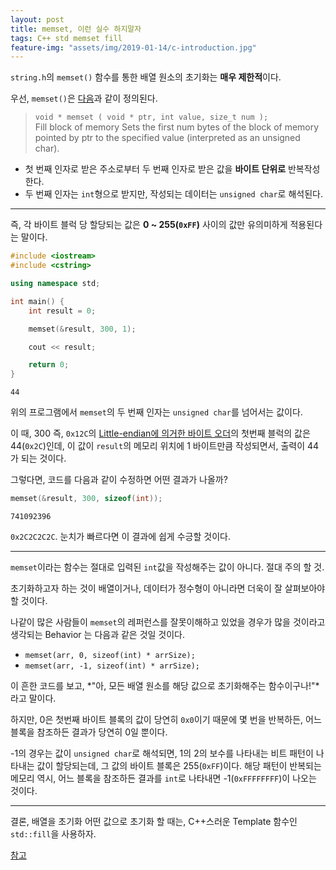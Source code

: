 ```yaml
---
layout: post
title: memset, 이런 실수 하지말자
tags: C++ std memset fill
feature-img: "assets/img/2019-01-14/c-introduction.jpg"
---
```


`string.h`의 `memset()` 함수를 통한 배열 원소의 초기화는 **매우 제한적**이다.

우선, `memset()`은 [다음](http://www.cplusplus.com/reference/cstring/memset/)과 같이 정의된다.

>`void * memset ( void * ptr, int value, size_t num );`  
 Fill block of memory
 Sets the first num bytes of the block of memory pointed by ptr to the specified value (interpreted as an unsigned char).

* 첫 번째 인자로 받은 주소로부터 두 번째 인자로 받은 값을 **바이트 단위로** 반복작성한다.
* 두 번째 인자는 `int`형으로 받지만, 작성되는 데이터는 `unsigned char`로 해석된다.

---

즉, 각 바이트 블럭 당 할당되는 값은 **0 ~ 255(`0xFF`)** 사이의 값만 유의미하게 적용된다는 말이다.

```cpp
#include <iostream>
#include <cstring>

using namespace std;

int main() {
    int result = 0;

    memset(&result, 300, 1);

    cout << result;

    return 0;
}
```
```
44
```

위의 프로그램에서 `memset`의 두 번째 인자는 `unsigned char`를 넘어서는 값이다.

이 때, 300 즉, `0x12C`의 [Little-endian에 의거한 바이트 오더](https://genesis8.tistory.com/37)의 첫번째 블럭의 값은 44(`0x2C`)인데,
이 값이 `result`의 메모리 위치에 1 바이트만큼 작성되면서, 출력이 44가 되는 것이다.

그렇다면, 코드를 다음과 같이 수정하면 어떤 결과가 나올까?

```cpp
memset(&result, 300, sizeof(int));
```
```
741092396
```

`0x2C2C2C2C`. 눈치가 빠르다면 이 결과에 쉽게 수긍할 것이다.

---

`memset`이라는 함수는 절대로 입력된 `int`값을 작성해주는 값이 아니다. 절대 주의 할 것. 

초기화하고자 하는 것이 배열이거나, 데이터가 정수형이 아니라면 더욱이 잘 살펴보아야 할 것이다.

나같이 많은 사람들이 `memset`의 레퍼런스를 잘못이해하고 있었을 경우가 많을 것이라고 생각되는 Behavior 는 다음과 같은 것일 것이다.
* `memset(arr, 0, sizeof(int) * arrSize);`
* `memset(arr, -1, sizeof(int) * arrSize);`

이 흔한 코드를 보고, *"아, 모든 배열 원소를 해당 값으로 초기화해주는 함수이구나!"*라고 말이다.

하지만, 0은 첫번째 바이트 블록의 값이 당연히 `0x0`이기 때문에 몇 번을 반복하든, 어느 블록을 참조하든 결과가 당연히 0일 뿐이다.

-1의 경우는 값이 `unsigned char`로 해석되면, 1의 2의 보수를 나타내는 비트 패턴이 나타내는 값이 할당되는데, 그 값의 바이트 블록은
255(`0xFF`)이다. 해당 패턴이 반복되는 메모리 역시, 어느 블록을 참조하든 결과를 `int`로 나타내면 -1(`0xFFFFFFFF`)이 나오는 것이다.

---

결론, 배열을 초기화 어떤 값으로 초기화 할 때는, C++스러운 Template 함수인 `std::fill`을 사용하자.

[참고](http://www.cplusplus.com/reference/algorithm/fill/?kw=fill)